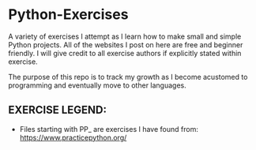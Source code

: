 # Python-Exercises
A variety of exercises I attempt as I learn how to make small and simple Python projects. All of the websites I post on here are free and beginner friendly. I will give credit to all exercise authors if explicitly stated within exercise.

The purpose of this repo is to track my growth as I become acustomed to programming and eventually move to other languages. 

EXERCISE LEGEND:
---------------
- Files starting with PP_ are exercises I have found from:
https://www.practicepython.org/
